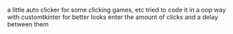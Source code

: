 a little auto clicker for some clicking games, etc
tried to code it in a oop way with customtkinter for better looks
enter the amount of clicks and a delay between them
